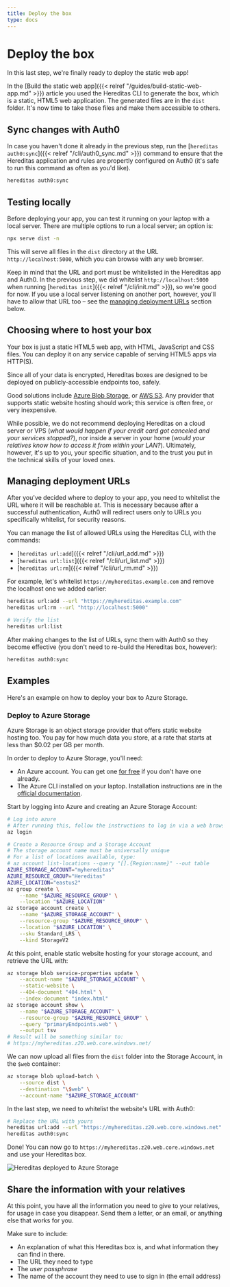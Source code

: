 ```yaml
---
title: Deploy the box
type: docs
---
```


# Deploy the box

In this last step, we're finally ready to deploy the static web app!

In the [Build the static web app]({{< relref "/guides/build-static-web-app.md" >}}) article you used the Hereditas CLI to generate the box, which is a static, HTML5 web application. The generated files are in the `dist` folder. It's now time to take those files and make them accessible to others.

## Sync changes with Auth0

In case you haven't done it already in the previous step, run the [`hereditas auth0:sync`]({{< relref "/cli/auth0_sync.md" >}}) command to ensure that the Hereditas application and rules are propertly configured on Auth0 (it's safe to run this command as often as you'd like).

````sh
hereditas auth0:sync
````

## Testing locally

Before deploying your app, you can test it running on your laptop with a local server. There are multiple options to run a local server; an option is:

````sh
npx serve dist -n
````

This will serve all files in the `dist` directory at the URL `http://localhost:5000`, which you can browse with any web browser.

Keep in mind that the URL and port must be whitelisted in the Hereditas app and Auth0. In the previous step, we did whitelist `http://localhost:5000` when running [`hereditas init`]({{< relref "/cli/init.md" >}}), so we're good for now. If you use a local server listening on another port, however, you'll have to allow that URL too – see the [managing deployment URLs](#managing-deployment-urls) section below.

## Choosing where to host your box

Your box is just a static HTML5 web app, with HTML, JavaScript and CSS files. You can deploy it on any service capable of serving HTML5 apps via HTTP(S).

Since all of your data is encrypted, Hereditas boxes are designed to be deployed on publicly-accessible endpoints too, safely.

Good solutions include [Azure Blob Storage](https://docs.microsoft.com/en-us/azure/storage/blobs/storage-blob-static-website), or [AWS S3](https://docs.aws.amazon.com/AmazonS3/latest/dev/WebsiteHosting.html). Any provider that supports static website hosting should work; this service is often free, or very inexpensive.

While possible, we do not recommend deploying Hereditas on a cloud server or VPS (*what would happen if your credit card got canceled and your services stopped?*), nor inside a server in your home (*would your relatives know how to access it from within your LAN?*). Ultimately, however, it's up to you, your specific situation, and to the trust you put in the technical skills of your loved ones.

## Managing deployment URLs

After you've decided where to deploy to your app, you need to whitelist the URL where it will be reachable at. This is necessary because after a successful authentication, Auth0 will redirect users only to URLs you specifically whitelist, for security reasons.

You can manage the list of allowed URLs using the Hereditas CLI, with the commands:

- [`hereditas url:add`]({{< relref "/cli/url_add.md" >}})
- [`hereditas url:list`]({{< relref "/cli/url_list.md" >}})
- [`hereditas url:rm`]({{< relref "/cli/url_rm.md" >}})

For example, let's whitelist `https://myhereditas.example.com` and remove the localhost one we added earlier:

````sh
hereditas url:add --url "https://myhereditas.example.com"
hereditas url:rm --url "http://localhost:5000"

# Verify the list
hereditas url:list
````

After making changes to the list of URLs, sync them with Auth0 so they become effective (you don't need to re-build the Hereditas box, however):

````sh
hereditas auth0:sync
````

## Examples

Here's an example on how to deploy your box to Azure Storage.

### Deploy to Azure Storage

Azure Storage is an object storage provider that offers static website hosting too. You pay for how much data you store, at a rate that starts at less than $0.02 per GB per month.

In order to deploy to Azure Storage, you'll need:

- An Azure account. You can get one [for free](https://azure.com/free) if you don't have one already.
- The Azure CLI installed on your laptop. Installation instructions are in the [official documentation](https://docs.microsoft.com/en-us/cli/azure/install-azure-cli?view=azure-cli-latest).

Start by logging into Azure and creating an Azure Storage Account:

````sh
# Log into azure
# After running this, follow the instructions to log in via a web browser
az login

# Create a Resource Group and a Storage Account
# The storage account name must be universally unique
# For a list of locations available, type:
# az account list-locations --query "[].{Region:name}" --out table
AZURE_STORAGE_ACCOUNT="myhereditas"
AZURE_RESOURCE_GROUP="Hereditas"
AZURE_LOCATION="eastus2"
az group create \
    --name "$AZURE_RESOURCE_GROUP" \
    --location "$AZURE_LOCATION"
az storage account create \
    --name "$AZURE_STORAGE_ACCOUNT" \
    --resource-group "$AZURE_RESOURCE_GROUP" \
    --location "$AZURE_LOCATION" \
    --sku Standard_LRS \
    --kind StorageV2
````

At this point, enable static website hosting for your storage account, and retrieve the URL with:

````sh
az storage blob service-properties update \
    --account-name "$AZURE_STORAGE_ACCOUNT" \
    --static-website \
    --404-document "404.html" \
    --index-document "index.html"
az storage account show \
    --name "$AZURE_STORAGE_ACCOUNT" \
    --resource-group "$AZURE_RESOURCE_GROUP" \
    --query "primaryEndpoints.web" \
    --output tsv
# Result will be something similar to:
# https://myhereditas.z20.web.core.windows.net/
````

We can now upload all files from the `dist` folder into the Storage Account, in the `$web` container:

````sh
az storage blob upload-batch \
    --source dist \
    --destination "\$web" \
    --account-name "$AZURE_STORAGE_ACCOUNT"
````

In the last step, we need to whitelist the website's URL with Auth0:

````sh
# Replace the URL with yours
hereditas url:add --url "https://myhereditas.z20.web.core.windows.net"
hereditas auth0:sync
````

Done! You can now go to `https://myhereditas.z20.web.core.windows.net` and use your Hereditas box.

![Hereditas deployed to Azure Storage](/images/deploy-box-azure-done.png)

## Share the information with your relatives

At this point, you have all the information you need to give to your relatives, for usage in case you disappear. Send them a letter, or an email, or anything else that works for you.

Make sure to include:

- An explanation of what this Hereditas box is, and what information they can find in there.
- The URL they need to type
- The *user passphrase*
- The name of the account they need to use to sign in (the email address)
